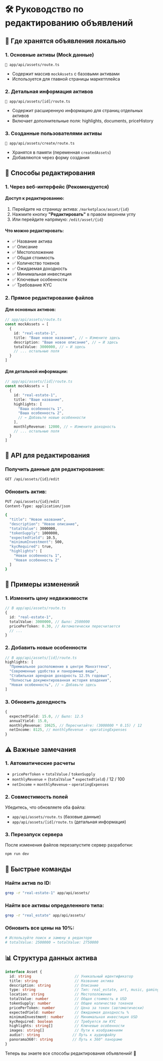 # 🛠️ Руководство по редактированию объявлений

## 📍 Где хранятся объявления локально

### 1. **Основные активы (Mock данные)**
```
📁 app/api/assets/route.ts
```
- Содержит массив `mockAssets` с базовыми активами
- Используется для главной страницы маркетплейса

### 2. **Детальная информация активов**
```
📁 app/api/assets/[id]/route.ts
```
- Содержит расширенную информацию для страниц отдельных активов
- Включает дополнительные поля: highlights, documents, priceHistory

### 3. **Созданные пользователями активы**
```
📁 app/api/assets/create/route.ts
```
- Хранятся в памяти (переменная `createdAssets`)
- Добавляются через форму создания

## 🎯 Способы редактирования

### 1. **Через веб-интерфейс** (Рекомендуется)

#### Доступ к редактированию:
1. Перейдите на страницу актива: `/marketplace/asset/{id}`
2. Нажмите кнопку **"Редактировать"** в правом верхнем углу
3. Или перейдите напрямую: `/edit/asset/{id}`

#### Что можно редактировать:
- ✅ Название актива
- ✅ Описание
- ✅ Местоположение
- ✅ Общая стоимость
- ✅ Количество токенов
- ✅ Ожидаемая доходность
- ✅ Минимальная инвестиция
- ✅ Ключевые особенности
- ✅ Требование KYC

### 2. **Прямое редактирование файлов**

#### Для основных активов:
```typescript
// app/api/assets/route.ts
const mockAssets = [
  {
    id: "real-estate-1",
    title: "Ваше новое название", // ← Измените здесь
    description: "Ваше новое описание", // ← И здесь
    totalValue: 3000000, // ← И здесь
    // ... остальные поля
  }
]
```

#### Для детальной информации:
```typescript
// app/api/assets/[id]/route.ts
const mockAssets = [
  {
    id: "real-estate-1",
    title: "Ваше название",
    highlights: [
      "Ваша особенность 1",
      "Ваша особенность 2",
      // ← Добавьте новые особенности
    ],
    monthlyRevenue: 12000, // ← Измените доходность
    // ... остальные поля
  }
]
```

## 🔧 API для редактирования

### Получить данные для редактирования:
```bash
GET /api/assets/{id}/edit
```

### Обновить актив:
```bash
PUT /api/assets/{id}/edit
Content-Type: application/json

{
  "title": "Новое название",
  "description": "Новое описание",
  "totalValue": 3000000,
  "tokenSupply": 1000000,
  "expectedYield": 10.5,
  "minimumInvestment": 500,
  "kycRequired": true,
  "highlights": [
    "Новая особенность 1",
    "Новая особенность 2"
  ]
}
```

## 📝 Примеры изменений

### 1. **Изменить цену недвижимости**
```typescript
// В app/api/assets/route.ts
{
  id: "real-estate-1",
  totalValue: 3000000, // Было: 2500000
  pricePerToken: 0.30, // Автоматически пересчитается
  // ...
}
```

### 2. **Добавить новые особенности**
```typescript
// В app/api/assets/[id]/route.ts
highlights: [
  "Премиальное расположение в центре Манхэттена",
  "Современные удобства и панорамные виды", 
  "Стабильная арендная доходность 12.5% годовых",
  "Полностью документированная история владения",
  "Новая особенность", // ← Добавьте здесь
]
```

### 3. **Обновить доходность**
```typescript
{
  expectedYield: 15.0, // Было: 12.5
  annualYield: 15.0,
  monthlyRevenue: 10625, // Пересчитайте: (3000000 * 0.15) / 12
  netIncome: 8125, // monthlyRevenue - operatingExpenses
}
```

## ⚠️ Важные замечания

### 1. **Автоматические расчеты**
- `pricePerToken` = `totalValue` / `tokenSupply`
- `monthlyRevenue` = (`totalValue` * `expectedYield`) / 12 / 100
- `netIncome` = `monthlyRevenue` - `operatingExpenses`

### 2. **Совместимость полей**
Убедитесь, что обновляете оба файла:
- `app/api/assets/route.ts` (базовые данные)
- `app/api/assets/[id]/route.ts` (детальная информация)

### 3. **Перезапуск сервера**
После изменения файлов перезапустите сервер разработки:
```bash
npm run dev
```

## 🚀 Быстрые команды

### Найти актив по ID:
```bash
grep -r "real-estate-1" app/api/assets/
```

### Найти все активы определенного типа:
```bash
grep -r "real_estate" app/api/assets/
```

### Обновить все цены на 10%:
```bash
# Используйте поиск и замену в редакторе
# totalValue: 2500000 → totalValue: 2750000
```

## 📊 Структура данных актива

```typescript
interface Asset {
  id: string                    // Уникальный идентификатор
  title: string                 // Название актива
  description: string           // Описание
  type: string                  // Тип: real_estate, art, music, gaming
  location: string              // Местоположение
  totalValue: number            // Общая стоимость в USD
  tokenSupply: number           // Общее количество токенов
  pricePerToken: number         // Цена за токен (автоматически)
  expectedYield: number         // Ожидаемая доходность %
  minimumInvestment: number     // Минимальная инвестиция USD
  kycRequired: boolean          // Требуется ли KYC
  highlights: string[]          // Ключевые особенности
  images: string[]              // Пути к изображениям
  audio?: string               // Путь к аудиофайлу
  panorama360?: string         // Путь к 360° панораме
}
```

Теперь вы знаете все способы редактирования объявлений! 🎉

